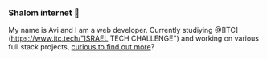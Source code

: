 ### Shalom internet 👋
My name is Avi and I am a web developer. Currently studiying @[ITC](https://www.itc.tech/"ISRAEL TECH CHALLENGE") and working on various full stack projects, [curious to find out more](https://inspiringsource.github.io/ "Link 💬")?



<!--
**inspiringsource/inspiringsource** is a ✨ _special_ ✨ repository because its `README.md` (this file) appears on your GitHub profile.

Here are some ideas to get you started:

- 🔭 I’m currently working on ...
- 🌱 I’m currently learning ...
- 👯 I’m looking to collaborate on ...
- 🤔 I’m looking for help with ...
- 💬 Ask me about ...
- 📫 How to reach me: ...
- 😄 Pronouns: ...
- ⚡ Fun fact: ...
-->
